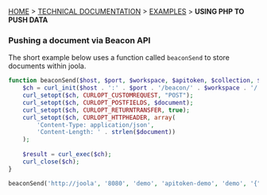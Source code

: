 [HOME](Home) > [TECHNICAL DOCUMENTATION](technical-documentation) > [EXAMPLES](examples) > **USING PHP TO PUSH DATA**

### Pushing a document via Beacon API

The short example below uses a function called `beaconSend` to store documents within joola.

```php
function beaconSend($host, $port, $workspace, $apitoken, $collection, $document) {                                                                              
	$ch = curl_init($host . ':' . $port . '/beacon/' . $workspace . '/' . $collection . '?APIToken=' . $apitoken);                                                                      
	curl_setopt($ch, CURLOPT_CUSTOMREQUEST, "POST");                                                                     
	curl_setopt($ch, CURLOPT_POSTFIELDS, $document);                                                                  
	curl_setopt($ch, CURLOPT_RETURNTRANSFER, true);                                                                      
	curl_setopt($ch, CURLOPT_HTTPHEADER, array(                                                                          
	    'Content-Type: application/json',                                                                                
	    'Content-Length: ' . strlen($document))                                                                       
	);                                                                                                                   
	 
	$result = curl_exec($ch);
	curl_close($ch);
}

beaconSend('http://joola', '8080', 'demo', 'apitoken-demo', 'demo', '{"visitor":1, "browser": "Chrome", "os": "Linux"}');

```

